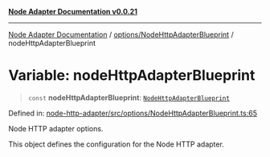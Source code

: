 [**Node Adapter Documentation v0.0.21**](../../../README.md)

***

[Node Adapter Documentation](../../../modules.md) / [options/NodeHttpAdapterBlueprint](../README.md) / nodeHttpAdapterBlueprint

# Variable: nodeHttpAdapterBlueprint

> `const` **nodeHttpAdapterBlueprint**: [`NodeHttpAdapterBlueprint`](../interfaces/NodeHttpAdapterBlueprint.md)

Defined in: [node-http-adapter/src/options/NodeHttpAdapterBlueprint.ts:65](https://github.com/stonemjs/node-http-adapter/blob/536e0dac6f971d10122453661aa60ac1371c6317/src/options/NodeHttpAdapterBlueprint.ts#L65)

Node HTTP adapter options.

This object defines the configuration for the Node HTTP adapter.
